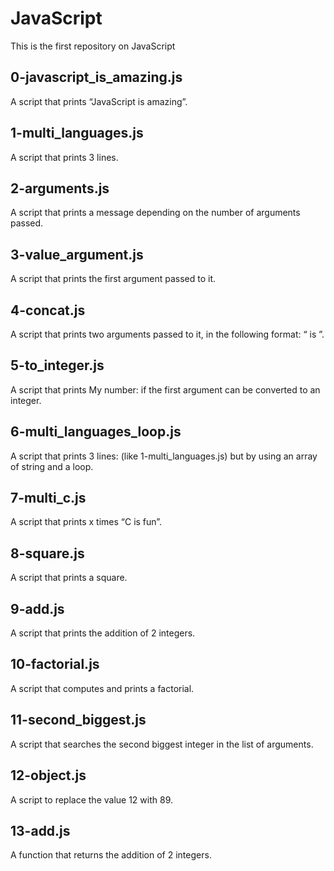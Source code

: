 # JavaScript

This is the first repository on JavaScript

## 0-javascript_is_amazing.js

A script that prints “JavaScript is amazing”.

## 1-multi_languages.js

A script that prints 3 lines.

## 2-arguments.js

A script that prints a message depending on the number of arguments passed.

## 3-value_argument.js

A script that prints the first argument passed to it.

## 4-concat.js

A script that prints two arguments passed to it, in the following format: “ is ”.

## 5-to_integer.js

A script that prints My number: <first argument converted in integer> if the first argument can be converted to an integer.

## 6-multi_languages_loop.js

A script that prints 3 lines: (like 1-multi_languages.js) but by using an array of string and a loop.

## 7-multi_c.js

A script that prints x times “C is fun”.

## 8-square.js

A script that prints a square.

## 9-add.js

A script that prints the addition of 2 integers.

## 10-factorial.js

A script that computes and prints a factorial.

## 11-second_biggest.js

A script that searches the second biggest integer in the list of arguments.

## 12-object.js

A script to replace the value 12 with 89.

## 13-add.js

A function that returns the addition of 2 integers.